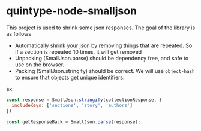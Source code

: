 # quintype-node-smalljson

This project is used to shrink some json responses. The goal of the library is as follows

* Automatically shrink your json by removing things that are repeated. So if a section is repeated 10 times, it will get removed
* Unpacking (SmallJson.parse) should be dependency free, and safe to use on the browser.
* Packing (SmallJson.stringify) should be correct. We will use `object-hash` to ensure that objects get unique identifiers.

ex:

```javascript
const response = SmallJson.stringify(collectionResponse, {
  includeKeys: ['sections', 'story', 'authors']
})

const getResponseBack = SmallJson.parse(response);
```
